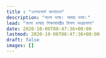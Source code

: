 ```yaml
---
title : "ওপেনসোর্স বাংলাদেশ"
description: "বাংলা ভাষা। আমার ভাষা।"
lead: "বাংলা ভাষায় শিক্ষাসামগ্রীর বিশাল সংগ্রহশালা"
date: 2020-10-06T08:47:36+00:00
lastmod: 2020-10-06T08:47:36+00:00
draft: false
images: []
---
```

